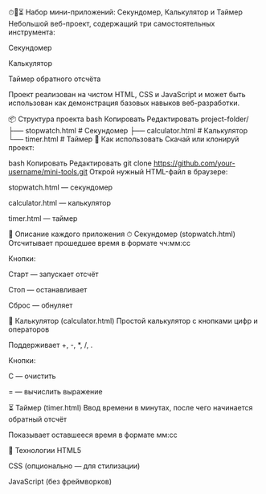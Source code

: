 ⏱🧮⏳ Набор мини-приложений: Секундомер, Калькулятор и Таймер
Небольшой веб-проект, содержащий три самостоятельных инструмента:

Секундомер

Калькулятор

Таймер обратного отсчёта

Проект реализован на чистом HTML, CSS и JavaScript и может быть использован как демонстрация базовых навыков веб-разработки.

📦 Структура проекта
bash
Копировать
Редактировать
project-folder/
├── stopwatch.html       # Секундомер
├── calculator.html      # Калькулятор
└── timer.html           # Таймер
🚀 Как использовать
Скачай или клонируй проект:

bash
Копировать
Редактировать
git clone https://github.com/your-username/mini-tools.git
Открой нужный HTML-файл в браузере:

stopwatch.html — секундомер

calculator.html — калькулятор

timer.html — таймер

🧭 Описание каждого приложения
⏱ Секундомер (stopwatch.html)
Отсчитывает прошедшее время в формате чч:мм:сс

Кнопки:

Старт — запускает отсчёт

Стоп — останавливает

Сброс — обнуляет

🧮 Калькулятор (calculator.html)
Простой калькулятор с кнопками цифр и операторов

Поддерживает +, -, *, /, .

Кнопки:

C — очистить

= — вычислить выражение

⏳ Таймер (timer.html)
Ввод времени в минутах, после чего начинается обратный отсчёт

Показывает оставшееся время в формате мм:сс

📌 Технологии
HTML5

CSS (опционально — для стилизации)

JavaScript (без фреймворков)


